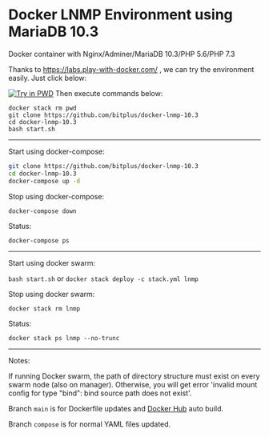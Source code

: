 # Docker LNMP Environment using MariaDB 10.3

Docker container with Nginx/Adminer/MariaDB 10.3/PHP 5.6/PHP 7.3

Thanks to https://labs.play-with-docker.com/ , we can try the environment easily. Just click below:

[![Try in PWD](https://raw.githubusercontent.com/play-with-docker/stacks/master/assets/images/button.png)](https://labs.play-with-docker.com/?stack=https://raw.githubusercontent.com/bitplus/docker-lnmp-10.3/compose/stack.yml) Then execute commands below:

```shell
docker stack rm pwd
git clone https://github.com/bitplus/docker-lnmp-10.3
cd docker-lnmp-10.3
bash start.sh
```

------

Start using docker-compose:

```bash
git clone https://github.com/bitplus/docker-lnmp-10.3
cd docker-lnmp-10.3
docker-compose up -d
```

Stop using docker-compose:

```shell
docker-compose down
```

Status:

```shell
docker-compose ps
```

------

Start using docker swarm:

`bash start.sh` or `docker stack deploy -c stack.yml lnmp`

Stop using docker swarm:

```shell
docker stack rm lnmp
```

Status:

```shell
docker stack ps lnmp --no-trunc
```

------

Notes:

If running Docker swarm, the path of directory structure must exist on every swarm node (also on manager). Otherwise, you will get error 'invalid mount config for type "bind": bind source path does not exist'.



Branch `main` is for Dockerfile updates and [Docker Hub](https://hub.docker.com/r/dtstudio/php) auto build.

Branch `compose` is for normal YAML files updated.

